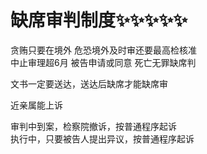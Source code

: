 # 缺席审判制度✨✨✨✨✨


贪贿只要在境外 危恐境外及时审还要最高检核准    
中止审理超6月 被告申请或同意 死亡无罪缺席判

文书一定要送达，送达后缺席才能缺席审

近亲属能上诉

审判中到案，检察院撤诉，按普通程序起诉    
执行中，只要被告人提出异议，按普通程序起诉

